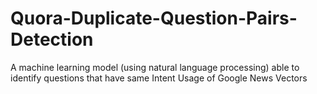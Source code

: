 # Quora-Duplicate-Question-Pairs-Detection
A machine learning model (using natural language processing) able to identify questions that have same Intent
Usage of Google News Vectors

